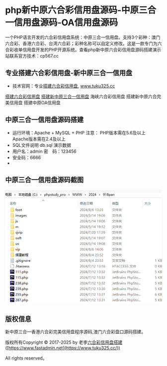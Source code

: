 # php新中原六合彩信用盘源码-中原三合一信用盘源码-OA信用盘源码
一个PHP语言开发的六合彩信用盘系统：中原三合一信用盘。支持3个彩种：澳门六合彩、香港六合彩、台湾六合彩；彩种名称可以自定义修改。这是一款专门为六合彩收单信用盘开发的PHP开源系统。查看php新中原六合彩信用盘源码搭建演示站联系官方技术：cp567.cc


## 专业搭建六合彩信用盘-新中原三合一信用盘
- 技术官网：专业[搭建六合彩信用盘](https://www.tuku325.cc/?cate=4), www.tuku325.cc

[搭建六合彩信用盘](https://www.tuku325.cc/?cate=4)
[搭建新中原三合一信用盘](https://www.tuku325.cc/?tags=305)
海峡六合彩信用盘
搭建新中原六合完美信用盘
搭建中原OA信用盘

## 中原三合一信用盘源码搭建
- 运行环境：Apache + MySQL + PHP 注意： PHP版本需在5.6及以上 Apache版本需在2.4及以上
- SQL文件说明 db.sql 演示数据
- 用户名：admin 密　码：123456
- 安全码：6666
- 
## 中原三合一信用盘源码截图
![php新中原六合彩信用盘源码](1.png "php新中原六合彩信用盘源码")


## 版权信息

新中原三合一香港六合彩完美信用盘程序源码,澳门六合彩盘口源码搭建。

版权所有Copyright © 2017-2025 by 老李[六合彩信用盘搭建](https://www.tuku325.cc/) ([https://www.fastadmin.net](https://www.tuku325.cc/))

All rights reserved。

